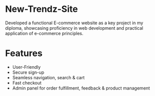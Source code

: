 # New-Trendz-Site
Developed a functional E-commerce website as a key project in my diploma, showcasing proficiency in web development and practical application of e-commerce principles.

# Features 
<ul>
  <li>User-Friendly</li>
  <li>Secure sign-up</li>
  <li>Seamless navigation, search & cart</li>
  <li>Fast checkout</li>
  <li>Admin panel for order fulfillment, feedback & product management</li>
</ul>
